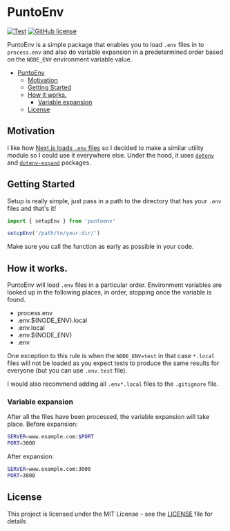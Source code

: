 # PuntoEnv

[![Test](https://github.com/ivandotv/puntoenv/actions/workflows/CI.yml/badge.svg)](https://github.com/ivandotv/puntoenv/actions/workflows/CI.yml)
[![GitHub license](https://img.shields.io/github/license/ivandotv/puntoenv)](https://github.com/ivandotv/puntoenv/blob/main/LICENSE)

PuntoEnv is a simple package that enables you to load `.env` files in to `process.env` and also do variable expansion in a predetermined order based on the `NODE_ENV` environment variable value.

<!-- toc -->

- [PuntoEnv](#puntoenv)
  - [Motivation](#motivation)
  - [Getting Started](#getting-started)
  - [How it works.](#how-it-works)
    - [Variable expansion](#variable-expansion)
  - [License](#license)

<!-- tocstop -->

## Motivation

I like how [Next.js loads `.env` files](https://nextjs.org/docs/basic-features/environment-variables#environment-variable-load-order) so I decided to make a similar utility module so I could use it everywhere else. Under the hood, it uses [`dotenv`](https://www.npmjs.com/package/dotenv) and [`dotenv-expand`](https://www.npmjs.com/package/dotenv-expand) packages.

## Getting Started

Setup is really simple, just pass in a path to the directory that has your `.env` files and that's it!

```ts
import { setupEnv } from 'puntoenv'

setupEnv('/path/to/your-dir/')
```

Make sure you call the function as early as possible in your code.

## How it works.

PuntoEnv will load `.env` files in a particular order.
Environment variables are looked up in the following places, in order, stopping once the variable is found.

- process.env
- .env.$(NODE_ENV).local
- .env.local
- .env.$(NODE_ENV)
- .env

One exception to this rule is when the `NODE_ENV=test` in that case `*.local` files will not be loaded as you expect tests to produce the same results for everyone (but you can use `.env.test` file).

I would also recommend adding all `.env*.local` files to the `.gitignore` file.

### Variable expansion

After all the files have been processed, the variable expansion will take place.
Before expansion:

```sh
SERVER=www.example.com:$PORT
PORT=3000
```

After expansion:

```sh
SERVER=www.example.com:3000
PORT=3000
```

## License

This project is licensed under the MIT License - see the [LICENSE](LICENSE) file for details
